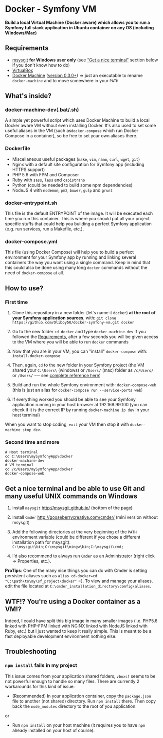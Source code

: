Docker - Symfony VM
===
**Build a local Virtual Machine (Docker aware) which allows you to run a Symfony full stack application in Ubuntu container on any OS (including Windows/Mac)**


## Requirements

 - [msysgit](https://msysgit.github.io/) **for Windows user only** (see ["Get a nice terminal"](#get-a-nice-terminal-and-be-able-to-use-git-and-many-useful-unix-commands-on-windows) section below if you don't know how to do)
 - [VirtualBox](https://www.virtualbox.org/wiki/Downloads) 
 - [Docker Machine](https://docs.docker.com/machine/#installation) ([version 0.3.0+](https://github.com/docker/machine/releases)) => just an executable to rename `docker-machine` and to move somewhere in your `PATH`


## What's inside?

### docker-machine-dev(.bat/.sh)
A simple yet powerful script which uses Docker Machine to build a local Docker aware VM without even installing Docker. 
It's also used to set some useful aliases in the VM (such as`docker-compose` which run Docker Compose in a container), so be free to set your own aliases there.

### Dockerfile
 - Miscellaneous useful packages (`make`, `vim`, `nano`, `curl`, `wget`, `git`)
 - Nginx with a default site configuration for Symfony app (including HTTPS support)
 - PHP 5.6 with FPM and Composer
 - Ruby with `sass`, `less` and `capistrano`
 - Python (could be needed to build some npm dependencies)
 - NodeJS 4 with `nodemon`, `pm2`, `bower`, `gulp` and `grunt`

### docker-entrypoint.sh
This file is the default ENTRYPOINT of the image. It will be executed each time you run this container. This is where you should put all your project specific stuffs that could help you building a perfect Symfony application (e.g. run services, run a Makefile, etc.).

### docker-compose.yml
This file (using Docker Compose) will help you to build a perfect environment for your Symfony app by running and linking several containers the way you want using a single command. 
Keep in mind that this could also be done using many long `docker` commands without the need of `docker-compose` at all.


## How to use?

### First time

 1. Clone this repository in a new folder (let's name it `docker`) **at the root of your Symfony application sources**, with:
`git clone https://github.com/Oliboy50/docker-symfony-vm.git docker`

 2. Go to the new folder `cd docker` and type `docker-machine-dev`
If you followed the [Requirements](#requirements), after a few seconds you will be given access to the VM where you will be able to run `docker` commands

 3. Now that you are in your VM, you can "install" `docker-compose` with: 
`install-docker-compose`
 
 4. Then, again, `cd` to the new folder in your Symfony project (the VM shared your `C:\Users\` (windows) or `/Users/` (mac) folder as `/c/Users/` or `/Users/` --- see [complete reference here](https://github.com/boot2docker/boot2docker#virtualbox-guest-additions)) 
 
 5. Build and run the whole Symfony environment with:
`docker-compose-web` 
(this is just an alias for `docker-compose run --service-ports web`)

 6. If everything worked you should be able to see your Symfony application running in your host browser at 192.168.99.100 (you can check if it is the correct IP by running `docker-machine ip dev` in your host terminal)

When you want to stop coding, `exit` your VM then stop it with `docker-machine stop dev`.

### Second time and more

    # Host terminal
    cd C:\Users\mySymfonyApp\docker
    docker-machine-dev
    # VM terminal
    cd /c/Users/mySymfonyApp/docker
    docker-compose-web


## Get a nice terminal and be able to use Git and many useful UNIX commands on Windows

 1. Install `msysgit` http://msysgit.github.io/ (bottom of the page)

 2. Install `Cmder` http://gooseberrycreative.com/cmder/ (mini version without msysgit)

 3. Add the following directories at the very beginning of the `PATH` environment variable (could be different if you chose a different installation path for msysgit): 
`C:\msysgit\bin;C:\msysgit\mingw\bin;C:\msysgit\cmd;`

 4. I'd also recommend to always run `Cmder` as an Administrator (right click => Properties, etc.). 

**ProTips**: One of the many nice things you can do with Cmder is setting persistent aliases such as `alias cd-docker=cd "C:\path\to\my\sf_project\docker"` =). To view and manage your aliases, edit the file located at `C:\cmder_installation_directory\config\aliases`.


## WTF!? You're using a Docker container as a VM!?
Indeed, I could have split this big image in many smaller images (i.e. PHP5.6 linked with PHP-FPM linked with NGINX linked with NodeJS linked with Ruby, etc.) but I just wanted to keep it really simple. 
This is meant to be a fast deployable development environment nothing else.


## Troubleshooting

### `npm install` fails in my project
This issue comes from your application shared folders, `vboxsf` seems to be not powerful enough to handle so many files.
There are currently 2 workarounds for this kind of issue:

- (Recommended) In your application container, copy the `package.json` file to another (not shared) directory. Run `npm install` there. Then copy back the `node_modules` directory to the root of you application.

or

- Run `npm install` on your host machine (it requires you to have `npm` already installed on your host of course). 


